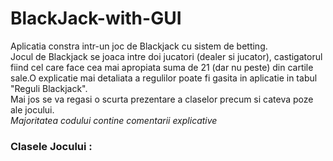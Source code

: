 # BlackJack-with-GUI
Aplicatia constra intr-un joc de Blackjack cu sistem de betting.\
Jocul de Blackjack se joaca intre doi jucatori (dealer si jucator), castigatorul fiind cel care face cea mai apropiata suma de 21 (dar nu peste) din cartile sale.O explicatie mai detaliata a regulilor poate fi gasita in aplicatie in tabul "Reguli Blackjack".\
Mai jos se va regasi o scurta prezentare a claselor precum si cateva poze ale jocului.\
_Majoritatea codului contine comentarii explicative_

### Clasele Jocului :


